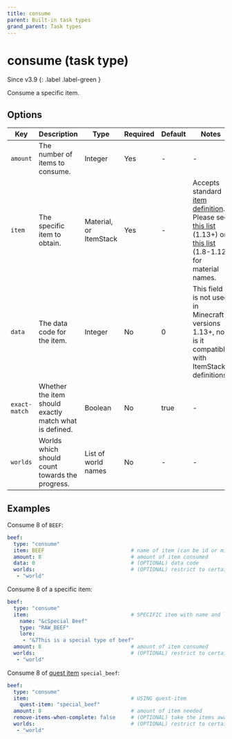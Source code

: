 ```yaml
---
title: consume
parent: Built-in task types
grand_parent: Task types
---
```


# consume (task type)

Since v3.9
{: .label .label-green }

Consume a specific item.

## Options

| Key           | Description                                            | Type                   | Required | Default | Notes                                                                                                                                                                                                                                                                        |
|---------------|--------------------------------------------------------|------------------------|----------|---------|------------------------------------------------------------------------------------------------------------------------------------------------------------------------------------------------------------------------------------------------------------------------------|
| `amount`      | The number of items to consume.                        | Integer                | Yes      | \-      | \-                                                                                                                                                                                                                                                                           |
| `item`        | The specific item to obtain.                           | Material, or ItemStack | Yes      | \-      | Accepts standard [item definition](../configuration/defining-items). Please see [this list](https://hub.spigotmc.org/javadocs/bukkit/org/bukkit/Material.html) (1.13+) or [this list](https://helpch.at/docs/1.12.2/org/bukkit/Material.html) (1.8-1.12) for material names. |
| `data`        | The data code for the item.                            | Integer                | No       | 0       | This field is not used in Minecraft versions 1.13+, nor is it compatible with ItemStack definitions.                                                                                                                                                                         |
| `exact-match` | Whether the item should exactly match what is defined. | Boolean                | No       | true    | \-                                                                                                                                                                                                                                                                           |
| `worlds`      | Worlds which should count towards the progress.        | List of world names    | No       | \-      | \-                                                                                                                                                                                                                                                                           |

## Examples

Consume 8 of `BEEF`:

``` yaml
beef:
  type: "consume"
  item: BEEF                            # name of item (can be id or minecraft name)
  amount: 8                             # amount of item consumed
  data: 0                               # (OPTIONAL) data code
  worlds:                               # (OPTIONAL) restrict to certain worlds
   - "world"
```

Consume 8 of a specific item:

``` yaml
beef:
  type: "consume"
  item:                                 # SPECIFIC item with name and lore
    name: "&cSpecial Beef"
    type: "RAW_BEEF"
    lore:
     - "&7This is a special type of beef"
  amount: 8                             # amount of item consumed
  worlds:                               # (OPTIONAL) restrict to certain worlds
   - "world"
```

Consume 8 of [quest item](../configuration/defining-items#quest-items)
`special_beef`:

``` yaml
beef:
  type: "consume"
  item:                                 # USING quest-item
    quest-item: "special_beef"
  amount: 8                             # amount of item needed
  remove-items-when-complete: false     # (OPTIONAL) take the items away from the player on completion - default: false
  worlds:                               # (OPTIONAL) restrict to certain worlds
   - "world"
```
